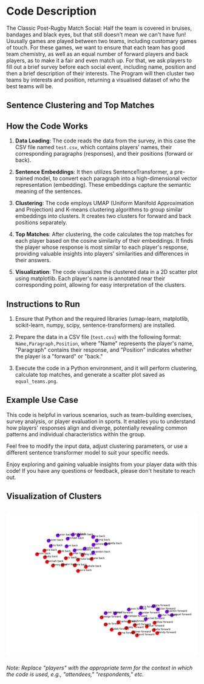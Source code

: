 
# Code Description

The Classic Post-Rugby Match Social: Half the team is covered in bruises, bandages and black eyes, but that still doesn't mean we can't have fun! Ususally games are played between two teams, including customary games of touch. For these games, we want to ensure that each team has good team chemistry, as well as an equal number of forward players and back players, as to make it a fair and even match up. For that, we ask players to fill out a brief survey before each social event, including name, position and then a brief description of their interests.
The Program will then cluster two teams by interests and position, returning a visualised dataset of who the best teams will be. 

## Sentence Clustering and Top Matches



## How the Code Works

1. **Data Loading**: The code reads the data from the survey, in this case the CSV file named `test.csv`, which contains players' names, their corresponding paragraphs (responses), and their positions (forward or back).

2. **Sentence Embeddings**: It then utilizes SentenceTransformer, a pre-trained model, to convert each paragraph into a high-dimensional vector representation (embedding). These embeddings capture the semantic meaning of the sentences.

3. **Clustering**: The code employs UMAP (Uniform Manifold Approximation and Projection) and K-means clustering algorithms to group similar embeddings into clusters. It creates two clusters for forward and back positions separately.

4. **Top Matches**: After clustering, the code calculates the top matches for each player based on the cosine similarity of their embeddings. It finds the player whose response is most similar to each player's response, providing valuable insights into players' similarities and differences in their answers.

5. **Visualization**: The code visualizes the clustered data in a 2D scatter plot using matplotlib. Each player's name is annotated near their corresponding point, allowing for easy interpretation of the clusters.

## Instructions to Run

1. Ensure that Python and the required libraries (umap-learn, matplotlib, scikit-learn, numpy, scipy, sentence-transformers) are installed.

2. Prepare the data in a CSV file (`test.csv`) with the following format: `Name,Paragraph,Position`, where "Name" represents the player's name, "Paragraph" contains their response, and "Position" indicates whether the player is a "forward" or "back."

3. Execute the code in a Python environment, and it will perform clustering, calculate top matches, and generate a scatter plot saved as `equal_teams.png`.

## Example Use Case

This code is helpful in various scenarios, such as team-building exercises, survey analysis, or player evaluation in sports. It enables you to understand how players' responses align and diverge, potentially revealing common patterns and individual characteristics within the group.

Feel free to modify the input data, adjust clustering parameters, or use a different sentence transformer model to suit your specific needs.

Enjoy exploring and gaining valuable insights from your player data with this code! If you have any questions or feedback, please don't hesitate to reach out.

## Visualization of Clusters

![Equal Teams Visualization](Rugby%20Friends/equal_teams.png)
---

*Note: Replace "players" with the appropriate term for the context in which the code is used, e.g., "attendees," "respondents," etc.*
